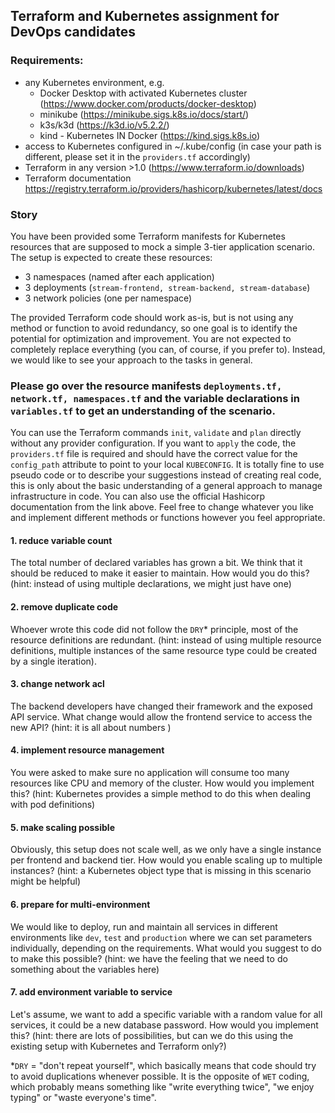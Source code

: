 ## Terraform and Kubernetes assignment for DevOps candidates

### Requirements:
- any Kubernetes environment, e.g. 
  - Docker Desktop with activated Kubernetes cluster (https://www.docker.com/products/docker-desktop)
  - minikube (https://minikube.sigs.k8s.io/docs/start/)
  - k3s/k3d (https://k3d.io/v5.2.2/)
  - kind - Kubernetes IN Docker (https://kind.sigs.k8s.io)
- access to Kubernetes configured in ~/.kube/config  (in case your path is different, please set it in the `providers.tf` accordingly)
- Terraform in any version >1.0 (https://www.terraform.io/downloads)
- Terraform documentation https://registry.terraform.io/providers/hashicorp/kubernetes/latest/docs

### Story

You have been provided some Terraform manifests for Kubernetes resources that are supposed to mock a simple 3-tier application scenario. The setup is expected to create these resources:
- 3 namespaces (named after each application)
- 3 deployments (`stream-frontend, stream-backend, stream-database`)
- 3 network policies (one per namespace)

The provided Terraform code should work as-is, but is not using any method or function to avoid redundancy, so one goal is to identify the potential for optimization and improvement. You are not expected to completely replace everything (you can, of course, if you prefer to). Instead, we would like to see your approach to the tasks in general.

### Please go over the resource manifests `deployments.tf, network.tf, namespaces.tf` and the variable declarations in `variables.tf` to get an understanding of the scenario.

You can use the Terraform commands `init`, `validate` and `plan` directly without any provider configuration. If you want to `apply` the code, the `providers.tf` file is required and should have the correct value for the `config_path` attribute to point to your local `KUBECONFIG`.
It is totally fine to use pseudo code or to describe your suggestions instead of creating real code, this is only about the basic understanding of a general approach to manage infrastructure in code. You can also use the official Hashicorp documentation from the link above. Feel free to change whatever you like and implement different methods or functions however you feel appropriate.  

#### 1. reduce variable count
The total number of declared variables has grown a bit. We think that it should be reduced to make it easier to maintain. How would you do this? (hint: instead of using multiple declarations, we might just have one)

#### 2. remove duplicate code
Whoever wrote this code did not follow the `DRY`* principle, most of the resource definitions are redundant. (hint: instead of using multiple resource definitions, multiple instances of the same resource type could be created by a single iteration).

#### 3. change network acl
The backend developers have changed their framework and the exposed API service. What change would allow the frontend service to access the new API? (hint: it is all about numbers )

#### 4. implement resource management 
You were asked to make sure no application will consume too many resources like CPU and memory of the cluster. How would you implement this? (hint: Kubernetes provides a simple method to do this when dealing with pod definitions)

#### 5. make scaling possible
Obviously, this setup does not scale well, as we only have a single instance per frontend and backend tier. How would you enable scaling up to multiple instances? (hint: a Kubernetes object type that is missing in this scenario might be helpful)

#### 6. prepare for multi-environment
We would like to deploy, run and maintain all services in different environments like `dev`, `test` and `production` where we can set parameters individually, depending on the requirements. What would you suggest to do to make this possible? (hint: we have the feeling that we need to do something about the variables here)

#### 7. add environment variable to service
Let's assume, we want to add a specific variable with a random value for all services, it could be a new database password. How would you implement this? (hint: there are lots of possibilities, but can we do this using the existing setup with Kubernetes and Terraform only?)


*`DRY` = "don't repeat yourself", which basically means that code should try to avoid duplications whenever possible. It is the opposite of `WET` coding, which probably means something like "write everything twice", "we enjoy typing" or "waste everyone's time".
